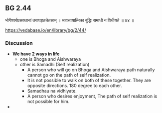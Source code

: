 ## BG 2.44

भोगैश्वर्यप्रसक्तानां तयापहृतचेतसाम् ।
व्यवसायात्मिका बुद्धिः समाधौ न विधीयते ॥ ४४ ॥

https://vedabase.io/en/library/bg/2/44/

### Discussion

* **We have 2 ways in life**
    * one is Bhoga and Aishwaraya
    * other is Samadhi (Self realization)
        * A person who will go on Bhoga and Aishwaraya path naturally cannot go on the path of self realization.
        * It is not possible to walk on both of these together. They are opposite directions. 180 degree to each other.
        * Samadhau na vidhiyate.
        * A person who desires enjoyment, The path of self realization is not possible for him.
*    
